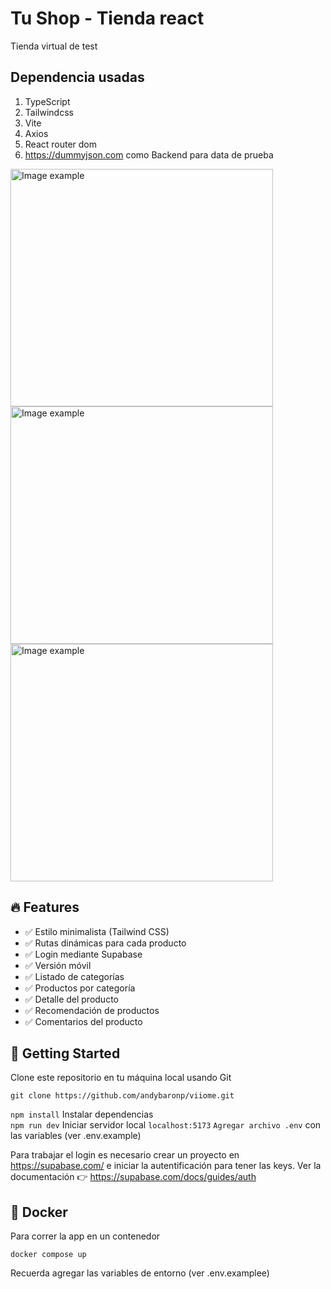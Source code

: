 # Tu Shop - Tienda react

Tienda virtual de test

## Dependencia usadas

1. TypeScript
2. Tailwindcss
3. Vite
4. Axios
5. React router dom
6. https://dummyjson.com como Backend para data de prueba

<img src="https://i.imgur.com/ewoYqs3.png" alt="Image example" width="420" height="380"> 
<img src="https://i.imgur.com/N81kzD2.png" alt="Image example" width="420" height="380"> 
<img src="https://i.imgur.com/OTrthI1.png" alt="Image example" width="420" height="380">

## 🔥 Features

- ✅ Estilo minimalista (Tailwind CSS)
- ✅ Rutas dinámicas para cada producto
- ✅ Login mediante Supabase
- ✅ Versión móvil
- ✅ Listado de categorías
- ✅ Productos por categoría
- ✅ Detalle del producto
- ✅ Recomendación de productos
- ✅ Comentarios del producto

## 🚀 Getting Started

Clone este repositorio en tu máquina local usando Git

`git clone https://github.com/andybaronp/viiome.git`

`npm install` Instalar dependencias  
 `npm run dev` Iniciar servidor local `localhost:5173` `Agregar archivo .env` con las variables (ver .env.example)

Para trabajar el login es necesario crear un proyecto en https://supabase.com/ e iniciar la autentificación para tener las keys. Ver la documentación 👉 https://supabase.com/docs/guides/auth

## 🐳 Docker

Para correr la app en un contenedor

`docker compose up`

Recuerda agregar las variables de entorno (ver .env.examplee)
